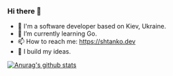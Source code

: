 ### Hi there 👋
- 🔭 I'm a software developer based on Kiev, Ukraine.
- 🌱 I’m currently learning Go.
- 📫 How to reach me: https://shtanko.dev
- 🤔 I build my ideas.
<!--
**ashtanko/ashtanko** is a ✨ _special_ ✨ repository because its `README.md` (this file) appears on your GitHub profile.

Here are some ideas to get you started:

- 🔭 I’m currently working on ...
- 🌱 I’m currently learning ...
- 👯 I’m looking to collaborate on ...
- 🤔 I’m looking for help with ...
- 💬 Ask me about ...
- 📫 How to reach me: ...
- 😄 Pronouns: ...
- ⚡ Fun fact: ...
-->

<a href="https://github.com/anuraghazra/github-readme-stats">
  
  ![Anurag's github stats](https://github-readme-stats.vercel.app/api?username=ashtanko&show_icons=true&theme=radical)
  
</a>

